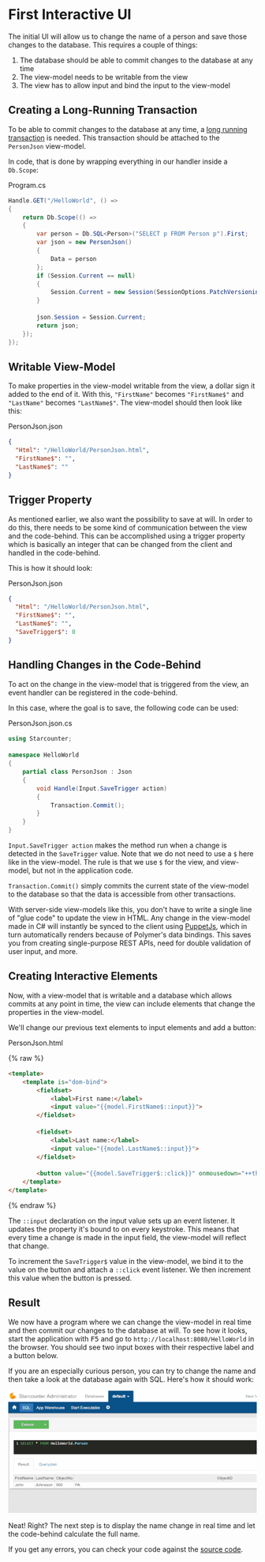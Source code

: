 # First Interactive UI

The initial UI will allow us to change the name of a person and save those changes to the database. This requires a couple of things:
1. The database should be able to commit changes to the database at any time
2. The view-model needs to be writable from the view
3. The view has to allow input and bind the input to the view-model

## Creating a Long-Running Transaction

To be able to commit changes to the database at any time, a [long running transaction](/guides/transactions/long-running-transactions/) is needed. This transaction should be attached to the `PersonJson` view-model. 

In code, that is done by wrapping everything in our handler inside a `Db.Scope`:

<div class="code-name">Program.cs</div>

```cs
Handle.GET("/HelloWorld", () =>
{
    return Db.Scope(() =>
    {
        var person = Db.SQL<Person>("SELECT p FROM Person p").First;
        var json = new PersonJson()
        {
            Data = person
        };
        if (Session.Current == null)
        {
            Session.Current = new Session(SessionOptions.PatchVersioning);
        }

        json.Session = Session.Current;
        return json;
    });
});
```


## Writable View-Model

To make properties in the view-model writable from the view, a dollar sign it added to the end of it. With this, `"FirstName"` becomes `"FirstName$"` and `"LastName"` becomes `"LastName$"`. The view-model should then look like this:

<div class="code-name">PersonJson.json</div>

```json
{
  "Html": "/HelloWorld/PersonJson.html",
  "FirstName$": "",
  "LastName$": ""
}
```

## Trigger Property

As mentioned earlier, we also want the possibility to save at will. In order to do this, there needs to be some kind of communication between the view and the code-behind. This can be accomplished using a trigger property which is basically an integer that can be changed from the client and handled in the code-behind.

This is how it should look:

<div class="code-name">PersonJson.json</div>

```json
{
  "Html": "/HelloWorld/PersonJson.html",
  "FirstName$": "",
  "LastName$": "",
  "SaveTrigger$": 0
}
```

## Handling Changes in the Code-Behind

To act on the change in the view-model that is triggered from the view, an event handler can be registered in the code-behind.

In this case, where the goal is to save, the following code can be used:

<div class="code-name">PersonJson.json.cs</div>

```cs
using Starcounter;

namespace HelloWorld
{
    partial class PersonJson : Json
    {
        void Handle(Input.SaveTrigger action)
        {
            Transaction.Commit();
        }
    }
}

```

`Input.SaveTrigger action` makes the method run when a change is detected in the `SaveTrigger` value. Note that we do not need to use a `$` here like in the view-model. The rule is that we use `$` for the view, and view-model, but not in the application code.

`Transaction.Commit()` simply commits the current state of the view-model to the database so that the data is accessible from other transactions.

With server-side view-models like this, you don't have to write a single line of "glue code" to update the view in HTML. Any change in the view-model made in C# will instantly be synced to the client using [PuppetJs](/guides/web-apps/puppet/), which in turn automatically renders because of Polymer's data bindings. This saves you from creating single-purpose REST APIs, need for double validation of user input, and more.

## Creating Interactive Elements

Now, with a view-model that is writable and a database which allows commits at any point in time, the view can include elements that change the properties in the view-model.

We'll change our previous text elements to input elements and add a button:

<div class="code-name">PersonJson.html</div>

{% raw %}
```html
<template>
    <template is="dom-bind">
        <fieldset>
            <label>First name:</label>
            <input value="{{model.FirstName$::input}}">
        </fieldset>

        <fieldset>
            <label>Last name:</label>
            <input value="{{model.LastName$::input}}">
        </fieldset>

        <button value="{{model.SaveTrigger$::click}}" onmousedown="++this.value">Save</button>
    </template>
</template>
```
{% endraw %}

The `::input` declaration on the input value sets up an event listener. It updates the property it's bound to on every keystroke. This means that every time a change is made in the input field, the view-model will reflect that change.

To increment the `SaveTrigger$` value in the view-model, we bind it to the value on the button and attach a `::click` event listener. We then increment this value when the button is pressed. 

## Result

We now have a program where we can change the view-model in real time and then commit our changes to the database at will. To see how it looks, start the application with <kbd>F5</kbd> and go to `http://localhost:8080/HelloWorld` in the browser. You should see two input boxes with their respective label and a button below.

If you are an especially curious person, you can try to change the name and then take a look at the database again with SQL. Here's how it should work:

![part 3 gif](/assets/page3resized.gif)

Neat! Right? The next step is to display the name change in real time and let the code-behind calculate the full name.

If you get any errors, you can check your code against the [source code](https://github.com/StarcounterApps/HelloWorld/commit/5424b463182404b8071a3eb5f7e57dfc5d21d4dd).
